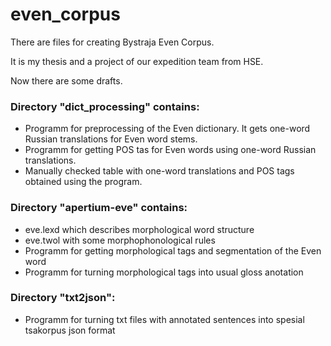 # even_corpus
There are files for creating Bystraja Even Corpus.

It is my thesis and a project of our expedition team from HSE.

Now there are some drafts.

### Directory "dict_processing" contains:
- Programm for preprocessing of the Even dictionary. It gets one-word Russian translations for Even word stems.
- Programm for getting POS tas for Even words using one-word Russian translations.
- Manually checked table with one-word translations and POS tags obtained using the program.

### Directory "apertium-eve" contains:
- eve.lexd which describes morphological word structure
- eve.twol with some morphophonological rules
- Programm for getting morphological tags and segmentation of the Even word
- Programm for turning morphological tags into usual gloss anotation

### Directory "txt2json":
- Programm for turning txt files with annotated sentences into spesial tsakorpus json format
